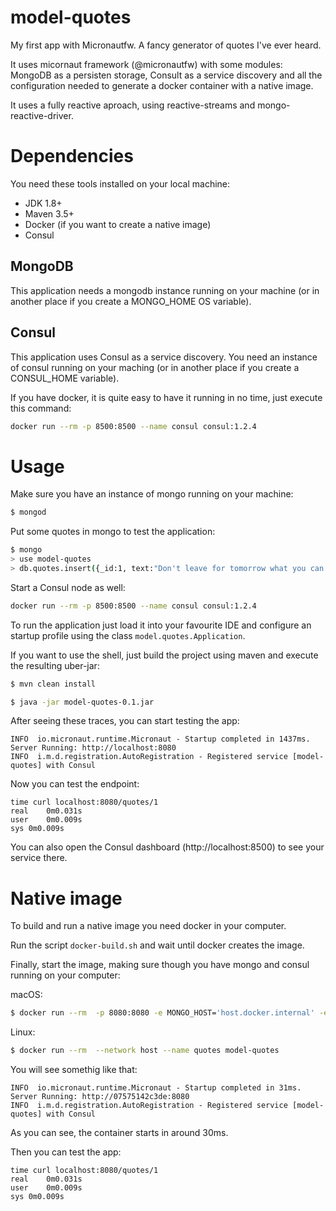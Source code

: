 # model-quotes
My first app with Micronautfw. A fancy generator of quotes I've ever heard.

It uses micornaut framework (@micronautfw) with some modules: MongoDB as a persisten storage, Consult as a service discovery and all the configuration needed to generate a docker container with a native image.

It uses a fully reactive aproach, using reactive-streams and mongo-reactive-driver.

# Dependencies

You need these tools installed on your local machine:
* JDK 1.8+
* Maven 3.5+
* Docker (if you want to create a native image)
* Consul

## MongoDB
This application needs a mongodb instance running on your machine (or in another place if you create a MONGO_HOME OS variable).

## Consul
This application uses Consul as a service discovery. You need an instance of consul running on your maching (or in another place if you create a CONSUL_HOME variable).

If you have docker, it is quite easy to have it running in no time, just execute this command:

```sh
docker run --rm -p 8500:8500 --name consul consul:1.2.4
```

# Usage

Make sure you have an instance of mongo running on your machine:

```sh
$ mongod
```
Put some quotes in mongo to test the application:

```sh
$ mongo
> use model-quotes
> db.quotes.insert({_id:1, text:"Don't leave for tomorrow what you can do today"} );
```
Start a Consul node as well:

```sh
docker run --rm -p 8500:8500 --name consul consul:1.2.4
```

To run the application just load it into your favourite IDE and configure an startup profile using the class ```model.quotes.Application```.

If you want to use the shell, just build the project using maven and execute the resulting uber-jar:

```sh
$ mvn clean install
```

```sh
$ java -jar model-quotes-0.1.jar
```

After seeing these traces, you can start testing the app:

    INFO  io.micronaut.runtime.Micronaut - Startup completed in 1437ms. Server Running: http://localhost:8080
    INFO  i.m.d.registration.AutoRegistration - Registered service [model-quotes] with Consul
    
Now you can test the endpoint:

    time curl localhost:8080/quotes/1
    real	0m0.031s
    user	0m0.009s
    sys	0m0.009s

You can also open the Consul dashboard (http://localhost:8500) to see your service there.

# Native image

To build and run a native image you need docker in your computer.

Run the script `docker-build.sh` and wait until docker creates the image.

Finally, start the image, making sure though you have mongo and consul running on your computer:

macOS:
```sh
$ docker run --rm  -p 8080:8080 -e MONGO_HOST='host.docker.internal' -e CONSUL_HOST='host.docker.internal'  --name quotes model-quotes
```

Linux:
```sh
$ docker run --rm  --network host --name quotes model-quotes
```

You will see somethig like that:

    INFO  io.micronaut.runtime.Micronaut - Startup completed in 31ms. Server Running: http://07575142c3de:8080
    INFO  i.m.d.registration.AutoRegistration - Registered service [model-quotes] with Consul
    
As you can see, the container starts in around 30ms.

Then you can test the app:

    time curl localhost:8080/quotes/1
    real	0m0.031s
    user	0m0.009s
    sys	0m0.009s
    
